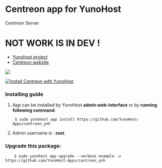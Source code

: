 # Centreon app for YunoHost
Centreon Server

# NOT WORK IS IN DEV !

- [Yunohost project](https://yunohost.org)
- [Centreon website](https://www.centreon.com/)

![](https://static.centreon.com/wp-content/uploads/2017/02/logo-centreon.png)


[![Install Centreon with YunoHost](https://install-app.yunohost.org/install-with-yunohost.png)](https://install-app.yunohost.org/?app=centreon)

### Installing guide

 1. App can be installed by YunoHost **admin web-interface** or by **running following command**:

         $ sudo yunohost app install https://github.com/YunoHost-Apps/centreon_ynh
 1. Admin username is : **root**.

 
### Upgrade this package:

        $ sudo yunohost app upgrade --verbose example -u https://github.com/YunoHost-Apps/centreon_ynh

